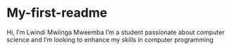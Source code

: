 # My-first-readme
Hi, I’m Lwindi Mwiinga Mweemba I’m a student passionate about computer science and I’m looking to enhance my skills in computer programming 
